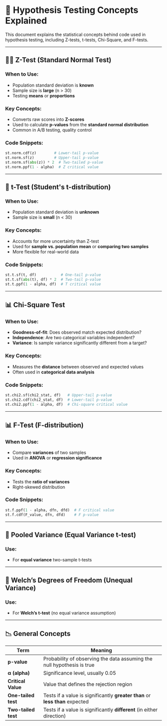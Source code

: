 # 📃 Hypothesis Testing Concepts Explained

This document explains the statistical concepts behind code used in hypothesis testing, including Z-tests, t-tests, Chi-Square, and F-tests.

---

## 👨‍🔬 Z-Test (Standard Normal Test)

### When to Use:
- Population standard deviation is **known**
- Sample size is **large** (n > 30)
- Testing **means** or **proportions**

### Key Concepts:
- Converts raw scores into **Z-scores**
- Used to calculate **p-values** from the **standard normal distribution**
- Common in A/B testing, quality control

### Code Snippets:
```python
st.norm.cdf(z)        # Lower-tail p-value
st.norm.sf(z)         # Upper-tail p-value
st.norm.sf(abs(z)) * 2  # Two-tailed p-value
st.norm.ppf(1 - alpha)  # Z critical value
```

---

## 🌟 t-Test (Student's t-distribution)

### When to Use:
- Population standard deviation is **unknown**
- Sample size is **small** (n < 30)

### Key Concepts:
- Accounts for more uncertainty than Z-test
- Used for **sample vs. population mean** or **comparing two samples**
- More flexible for real-world data

### Code Snippets:
```python
st.t.sf(t, df)           # One-tail p-value
st.t.sf(abs(t), df) * 2  # Two-tail p-value
st.t.ppf(1 - alpha, df)  # T critical value
```

---

## 📊 Chi-Square Test

### When to Use:
- **Goodness-of-fit**: Does observed match expected distribution?
- **Independence**: Are two categorical variables independent?
- **Variance**: Is sample variance significantly different from a target?

### Key Concepts:
- Measures the **distance** between observed and expected values
- Often used in **categorical data analysis**

### Code Snippets:
```python
st.chi2.sf(chi2_stat, df)   # Upper-tail p-value
st.chi2.cdf(chi2_stat, df)  # Lower-tail p-value
st.chi2.ppf(1 - alpha, df)  # Chi-square critical value
```

---

## 📊 F-Test (F-distribution)

### When to Use:
- Compare **variances** of two samples
- Used in **ANOVA** or **regression significance**

### Key Concepts:
- Tests the **ratio of variances**
- Right-skewed distribution

### Code Snippets:
```python
st.f.ppf(1 - alpha, dfn, dfd)  # F critical value
st.f.cdf(F_value, dfn, dfd)    # F p-value
```

---

## 🔢 Pooled Variance (Equal Variance t-test)

### Use:
- For **equal variance** two-sample t-tests

---

## 🧍 Welch’s Degrees of Freedom (Unequal Variance)

### Use:
- For **Welch’s t-test** (no equal variance assumption)

---

## 📉 General Concepts

| Term      | Meaning |
|-----------|---------|
| **p-value** | Probability of observing the data assuming the null hypothesis is true |
| **α (alpha)** | Significance level, usually 0.05 |
| **Critical Value** | Value that defines the rejection region |
| **One-tailed test** | Tests if a value is significantly **greater than** or **less than** expected |
| **Two-tailed test** | Tests if a value is significantly **different** (in either direction) |
